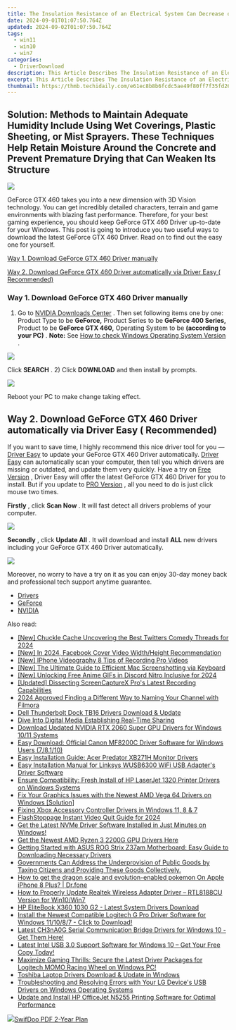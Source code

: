 ```yaml
---
title: The Insulation Resistance of an Electrical System Can Decrease over Time Due to Factors Such as Moisture Ingress, Temperature Changes, and Aging Materials.
date: 2024-09-01T01:07:50.764Z
updated: 2024-09-02T01:07:50.764Z
tags:
  - win11
  - win10
  - win7
categories:
  - DriverDownload
description: This Article Describes The Insulation Resistance of an Electrical System Can Decrease over Time Due to Factors Such as Moisture Ingress, Temperature Changes, and Aging Materials.
excerpt: This Article Describes The Insulation Resistance of an Electrical System Can Decrease over Time Due to Factors Such as Moisture Ingress, Temperature Changes, and Aging Materials.
thumbnail: https://thmb.techidaily.com/e61ec8b8b6fcdc5ae49f80ff7f35fd26c15f5f9f26e0670f639723e26a96ce2a.jpeg
---
```


## Solution: Methods to Maintain Adequate Humidity Include Using Wet Coverings, Plastic Sheeting, or Mist Sprayers. These Techniques Help Retain Moisture Around the Concrete and Prevent Premature Drying that Can Weaken Its Structure

![](https://images.drivereasy.com/wp-content/uploads/2017/02/GeForce_GTX_460_low_3qtr.png)

 GeForce GTX 460 takes you into a new dimension with 3D Vision technology. You can get incredibly detailed characters, terrain and game environments with blazing fast performance. Therefore, for your best gaming experience, you should keep GeForce GTX 460 Driver up-to-date for your Windows. This post is going to introduce you two useful ways to download the latest GeForce GTX 460 Driver. Read on to find out the easy one for yourself.

[Way 1. Download GeForce GTX 460 Driver manually](https://tools.techidaily.com/drivereasy/download/)

[Way 2. Download GeForce GTX 460 Driver automatically via Driver Easy ( Recommended)](https://www.drivereasy.com/knowledge/geforce-gtx-460-driver-download-windows-easily/#2)

### Way 1\. Download GeForce GTX 460 Driver manually

 1) Go to [NVIDIA Downloads Center](https://tools.techidaily.com/drivereasy/download/) . Then set following items one by one: Product Type to be **GeForce,**  Product Series to be **GeForce 400 Series,**  Product to be **GeForce GTX 460,**  Operating System to be **(according to your PC)** . **Note:**  See [How to check Windows Operating System Version](https://tools.techidaily.com/drivereasy/download/) .

![](https://images.drivereasy.com/wp-content/uploads/2017/02/1-20.png)

 Click **SEARCH** . 2) Click **DOWNLOAD** and then install by prompts.

![](https://images.drivereasy.com/wp-content/uploads/2017/02/2-22.png)

 Reboot your PC to make change taking effect.

## Way 2\. Download GeForce GTX 460 Driver automatically via Driver Easy ( Recommended)

 If you want to save time, I highly recommend this nice driver tool for you — [Driver Easy](https://tools.techidaily.com/drivereasy/download/) to update your GeForce GTX 460 Driver automatically. [Driver Easy](https://tools.techidaily.com/drivereasy/download/) can automatically scan your computer, then tell you which drivers are missing or outdated, and update them very quickly. Have a try on [Free Version](https://tools.techidaily.com/drivereasy/download/) , Driver Easy will offer the latest GeForce GTX 460 Driver for you to install. But if you update to [PRO Version](https://tools.techidaily.com/drivereasy/download/) , all you need to do is just click mouse two times.

**Firstly** , click **Scan Now** . It will fast detect all drivers problems of your computer.

![](https://images.drivereasy.com/wp-content/uploads/2017/02/SCAN-2.jpg)

**Secondly** , click **Update All** . It will download and install **ALL** new drivers including your GeForce GTX 460 Driver automatically.

![](https://images.drivereasy.com/wp-content/uploads/2017/02/GTX-460.jpg)

 Moreover, no worry to have a try on it as you can enjoy 30-day money back and professional tech support anytime guarantee.

* [Drivers](https://tools.techidaily.com/drivereasy/download/)
* [GeForce](https://tools.techidaily.com/drivereasy/download/)
* [NVIDIA](https://tools.techidaily.com/drivereasy/download/)

<ins class="adsbygoogle"
     style="display:block"
     data-ad-format="autorelaxed"
     data-ad-client="ca-pub-7571918770474297"
     data-ad-slot="1223367746"></ins>



<ins class="adsbygoogle"
     style="display:block"
     data-ad-client="ca-pub-7571918770474297"
     data-ad-slot="8358498916"
     data-ad-format="auto"
     data-full-width-responsive="true"></ins>

<span class="atpl-alsoreadstyle">Also read:</span>
<div><ul>
<li><a href="https://twitter-videos.techidaily.com/new-chuckle-cache-uncovering-the-best-twitters-comedy-threads-for-2024/"><u>[New] Chuckle Cache  Uncovering the Best Twitters Comedy Threads for 2024</u></a></li>
<li><a href="https://facebook-video-content.techidaily.com/new-in-2024-facebook-cover-video-widthheight-recommendation/"><u>[New] In 2024, Facebook Cover Video Width/Height Recommendation</u></a></li>
<li><a href="https://extra-approaches.techidaily.com/new-iphone-videography-8-tips-of-recording-pro-videos/"><u>[New] IPhone Videography  8 Tips of Recording Pro Videos</u></a></li>
<li><a href="https://video-capture.techidaily.com/new-the-ultimate-guide-to-efficient-mac-screenshotting-via-keyboard/"><u>[New] The Ultimate Guide to Efficient Mac Screenshotting via Keyboard</u></a></li>
<li><a href="https://discord-videos.techidaily.com/new-unlocking-free-anime-gifs-in-discord-nitro-inclusive-for-2024/"><u>[New] Unlocking Free Anime GIFs in Discord  Nitro Inclusive for 2024</u></a></li>
<li><a href="https://desktop-recording.techidaily.com/updated-dissecting-screencapturex-pros-latest-recording-capabilities/"><u>[Updated] Dissecting ScreenCaptureX Pro's Latest Recording Capabilities</u></a></li>
<li><a href="https://youtube-webster.techidaily.com/approved-finding-a-different-way-to-naming-your-channel-with-filmora/"><u>2024 Approved  Finding a Different Way to Naming Your Channel with Filmora</u></a></li>
<li><a href="https://driver-download.techidaily.com/dell-thunderbolt-dock-tb16-drivers-download-and-update/"><u>Dell Thunderbolt Dock TB16 Drivers Download & Update</u></a></li>
<li><a href="https://extra-information.techidaily.com/dive-into-digital-media-establishing-real-time-sharing/"><u>Dive Into Digital Media  Establishing Real-Time Sharing</u></a></li>
<li><a href="https://driver-download.techidaily.com/download-updated-nvidia-rtx-2060-super-gpu-drivers-for-windows-1011-systems/"><u>Download Updated NVIDIA RTX 2060 Super GPU Drivers for Windows 10/11 Systems</u></a></li>
<li><a href="https://driver-download.techidaily.com/easy-download-official-canon-mf8200c-driver-software-for-windows-users-78110/"><u>Easy Download: Official Canon MF8200C Driver Software for Windows Users (7/8.1/10)</u></a></li>
<li><a href="https://driver-download.techidaily.com/easy-installation-guide-acer-predator-xb271h-monitor-drivers/"><u>Easy Installation Guide: Acer Predator XB271H Monitor Drivers</u></a></li>
<li><a href="https://driver-download.techidaily.com/easy-installation-manual-for-linksys-wusb6300-wifi-usb-adapters-driver-software/"><u>Easy Installation Manual for Linksys WUSB6300 WiFi USB Adapter's Driver Software</u></a></li>
<li><a href="https://driver-download.techidaily.com/ensure-compatibility-fresh-install-of-hp-laserjet-1320-printer-drivers-on-windows-systems/"><u>Ensure Compatibility: Fresh Install of HP LaserJet 1320 Printer Drivers on Windows Systems</u></a></li>
<li><a href="https://driver-download.techidaily.com/fix-your-graphics-issues-with-the-newest-amd-vega-64-drivers-on-windows-solution/"><u>Fix Your Graphics Issues with the Newest AMD Vega 64 Drivers on Windows [Solution]</u></a></li>
<li><a href="https://driver-download.techidaily.com/fixing-xbox-accessory-controller-drivers-in-windows-11-8-and-7/"><u>Fixing Xbox Accessory Controller Drivers in Windows 11, 8 & 7</u></a></li>
<li><a href="https://video-screen-grab.techidaily.com/flashstoppage-instant-video-quit-guide-for-2024/"><u>FlashStoppage  Instant Video Quit Guide for 2024</u></a></li>
<li><a href="https://driver-download.techidaily.com/get-the-latest-nvme-driver-software-installed-in-just-minutes-on-windows/"><u>Get the Latest NVMe Driver Software Installed in Just Minutes on Windows!</u></a></li>
<li><a href="https://driver-download.techidaily.com/get-the-newest-amd-ryzen-3-2200g-gpu-drivers-here/"><u>Get the Newest AMD Ryzen 3 2200G GPU Drivers Here</u></a></li>
<li><a href="https://driver-download.techidaily.com/getting-started-with-asus-rog-strix-z37am-motherboard-easy-guide-to-downloading-necessary-drivers/"><u>Getting Started with ASUS ROG Strix Z37am Motherboard: Easy Guide to Downloading Necessary Drivers</u></a></li>
<li><a href="https://driver-download.techidaily.com/1722964262062-governments-can-address-the-underprovision-of-public-goods-by-taxing-citizens-and-providing-these-goods-collectively/"><u>Governments Can Address the Underprovision of Public Goods by Taxing Citizens and Providing These Goods Collectively.</u></a></li>
<li><a href="https://ios-pokemon-go.techidaily.com/how-to-get-the-dragon-scale-and-evolution-enabled-pokemon-on-apple-iphone-8-plus-drfone-by-drfone-virtual-ios/"><u>How to get the dragon scale and evolution-enabled pokemon On Apple iPhone 8 Plus? | Dr.fone</u></a></li>
<li><a href="https://driver-download.techidaily.com/how-to-properly-update-realtek-wireless-adapter-driver-rtl8188cu-version-for-win10win7/"><u>How to Properly Update Realtek Wireless Adapter Driver – RTL8188CU Version for Win10/Win7</u></a></li>
<li><a href="https://driver-download.techidaily.com/hp-elitebook-x360-1030-g2-latest-system-drivers-download/"><u>HP EliteBook X360 1030 G2 - Latest System Drivers Download</u></a></li>
<li><a href="https://driver-download.techidaily.com/install-the-newest-compatible-logitech-g-pro-driver-software-for-windows-111087-click-to-download/"><u>Install the Newest Compatible Logitech G Pro Driver Software for Windows 11/10/8/7 - Click to Download!</u></a></li>
<li><a href="https://driver-download.techidaily.com/latest-ch3na0g-serial-communication-bridge-drivers-for-windows-10-get-them-here/"><u>Latest CH3nA0G Serial Communication Bridge Drivers for Windows 10 - Get Them Here!</u></a></li>
<li><a href="https://driver-download.techidaily.com/latest-intel-usb-30-support-software-for-windows-10-get-your-free-copy-today/"><u>Latest Intel USB 3.0 Support Software for Windows 10 – Get Your Free Copy Today!</u></a></li>
<li><a href="https://driver-download.techidaily.com/maximize-gaming-thrills-secure-the-latest-driver-packages-for-logitech-momo-racing-wheel-on-windows-pc/"><u>Maximize Gaming Thrills: Secure the Latest Driver Packages for Logitech MOMO Racing Wheel on Windows PC!</u></a></li>
<li><a href="https://driver-download.techidaily.com/toshiba-laptop-drivers-download-and-update-in-windows/"><u>Toshiba Laptop Drivers Download & Update in Windows</u></a></li>
<li><a href="https://driver-download.techidaily.com/troubleshooting-and-resolving-errors-with-your-lg-devices-usb-drivers-on-windows-operating-systems/"><u>Troubleshooting and Resolving Errors with Your LG Device's USB Drivers on Windows Operating Systems</u></a></li>
<li><a href="https://driver-download.techidaily.com/update-and-install-hp-officejet-n5255-printing-software-for-optimal-performance/"><u>Update and Install HP OfficeJet N5255 Printing Software for Optimal Performance</u></a></li>
</ul></div>

<!-- affiliate ads begin -->
<a href="https://purchase.swifdoo.com/order/checkout.php?PRODS=40002580&QTY=1&AFFILIATE=108875&CART=1"><img src="https://secure.avangate.com/images/merchant/8b932759a5a04ddb34bf79e3f9072e4b/products/3_Product%20box%20white-1024x1024.png" border="0">SwifDoo PDF 2-Year Plan</a>
<!-- affiliate ads end -->